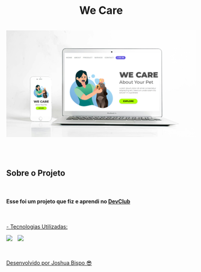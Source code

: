 <h1 align="center">We Care</h1>
<br>
<div align="center">
  <img width="650px" src="https://github.com/joshuabispo/projeto-we-care/blob/master/img/Mockup%20-%20We%20Care.png"/>
</div>
<br>
<br>
<br>
<h2>Sobre o Projeto</h2>
<br>
<h4>Esse foi um projeto que fiz e aprendi no <a href="https://rodolfomori.com.br/devclub">DevClub</h4>
<br>
<p>- Tecnologias Utilizadas:</p>
<img align="left" width="30px" src="https://cdn.jsdelivr.net/gh/devicons/devicon@latest/icons/html5/html5-original-wordmark.svg" />
<img align="left" width="30px" src="https://cdn.jsdelivr.net/gh/devicons/devicon@latest/icons/css3/css3-original-wordmark.svg" />
<br>
<br>      
<br>      
<p>Desenvolvido por Joshua Bispo 😎</p>

